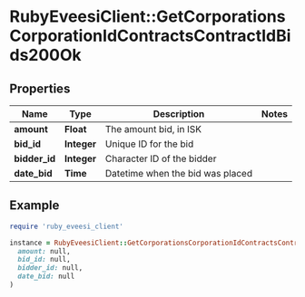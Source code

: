 # RubyEveesiClient::GetCorporationsCorporationIdContractsContractIdBids200Ok

## Properties

| Name | Type | Description | Notes |
| ---- | ---- | ----------- | ----- |
| **amount** | **Float** | The amount bid, in ISK |  |
| **bid_id** | **Integer** | Unique ID for the bid |  |
| **bidder_id** | **Integer** | Character ID of the bidder |  |
| **date_bid** | **Time** | Datetime when the bid was placed |  |

## Example

```ruby
require 'ruby_eveesi_client'

instance = RubyEveesiClient::GetCorporationsCorporationIdContractsContractIdBids200Ok.new(
  amount: null,
  bid_id: null,
  bidder_id: null,
  date_bid: null
)
```

